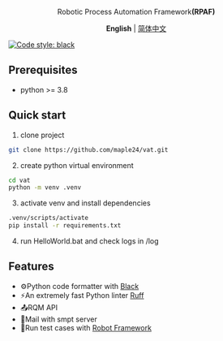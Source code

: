 <p align='center'>
Robotic Process Automation Framework<b>(RPAF)</b><br>
</p>

<p align='center'>
<b>English</b> | <a href="https://github.com/antfu/vitesse/blob/main/README.zh-cn.md">简体中文</a>
</p>

[![Code style: black](https://img.shields.io/badge/code%20style-black-000000.svg)](https://github.com/psf/black)

## Prerequisites
- python >= 3.8

## Quick start
1. clone project
```sh
git clone https://github.com/maple24/vat.git
```
2. create python virtual environment
```sh
cd vat
python -m venv .venv
```
3. activate venv and install dependencies
```sh
.venv/scripts/activate
pip install -r requirements.txt
```
4. run HelloWorld.bat and check logs in /log

## Features
- ⚙️Python code formatter with [Black](https://black.readthedocs.io/en/stable/)
- ⚡️An extremely fast Python linter [Ruff](https://beta.ruff.rs/docs/)
- 📤RQM API
- 📧Mail with smpt server
- 🤖Run test cases with [Robot Framework](https://robotframework.org/)